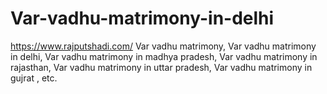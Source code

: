 # Var-vadhu-matrimony-in-delhi
https://www.rajputshadi.com/ Var vadhu matrimony, Var vadhu matrimony in delhi, Var vadhu matrimony in madhya pradesh, Var vadhu matrimony in rajasthan, Var vadhu matrimony in uttar pradesh, Var vadhu matrimony in gujrat , etc.

